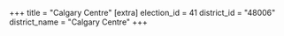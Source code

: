 +++
title = "Calgary Centre"
[extra]
election_id = 41
district_id = "48006"
district_name = "Calgary Centre"
+++
